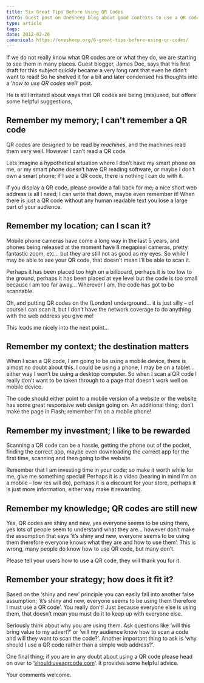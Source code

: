 ```yaml
---
title: Six Great Tips Before Using QR Codes
intro: Guest post on OneSheep blog about good contexts to use a QR code
type: article
tags:
date: 2012-02-26
canonical: https://onesheep.org/6-great-tips-before-using-qr-codes/
---
```


If we do not really know what QR codes are or what they do, we are starting to see them in many places. Guest blogger, James Doc, says that his first draft for this subject quickly became a very long rant that even he didn’t want to read! So he shelved it for a bit and later condensed his thoughts into a ‘_how to use QR codes well_‘ post.

He is still irritated about ways that QR codes are being (mis)used, but offers some helpful suggestions,

## Remember my memory; I can't remember a QR code

QR codes are designed to be read by _machines_, and the machines read them very well. However I can’t read a QR code.

Lets imagine a hypothetical situation where I don’t have my smart phone on me, or my smart phone doesn’t have QR reading software, or maybe I don’t own a smart phone; if I see a QR code, there is nothing I can do with it.

If you display a QR code, please provide a fall back for me; a nice short web address is all I need; I can write that down, maybe even remember it! When there is just a QR code without any human readable text you lose a large part of your audience.

## Remember my location; can I scan it?

Mobile phone cameras have come a long way in the last 5 years, and phones being released at the moment have 8 megapixel cameras, pretty fantastic zoom, etc… but they are still not as good as my eyes. So while I may be able to see your QR code, that doesn’t mean I’ll be able to scan it.

Perhaps it has been placed too high on a billboard, perhaps it is too low to the ground, perhaps it has been placed at eye level but the code is too small because I am too far away… Wherever I am, the code has got to be scannable.

Oh, and putting QR codes on the (London) underground… it is just silly – of course I can scan it, but I don’t have the network coverage to do anything with the web address you give me!

This leads me nicely into the next point…

## Remember my context; the destination matters

When I scan a QR code, I am going to be using a mobile device, there is almost no doubt about this. I could be using a phone, I may be on a tablet… either way I won’t be using a desktop computer. So when I scan a QR code I really don’t want to be taken through to a page that doesn’t work well on mobile device.

The code should either point to a mobile version of a website or the website has some great responsive web design going on. An additional thing; don’t make the page in Flash; remember I’m on a mobile phone!

## Remember my investment; I like to be rewarded

Scanning a QR code can be a hassle, getting the phone out of the pocket, finding the correct app, maybe even downloading the correct app for the first time, scanning and then going to the website.

Remember that I am investing time in your code; so make it worth while for me, give me something special! Perhaps it is a video (bearing in mind I’m on a mobile – low res will do), perhaps it is a discount for your store, perhaps it is just more information, either way make it rewarding.

## Remember my knowledge; QR codes are still new

Yes, QR codes are shiny and new, yes everyone seems to be using them, yes lots of people seem to understand what they are… however don’t make the assumption that says ‘it’s shiny and new, everyone seems to be using them therefore everyone knows what they are and how to use them’. This is wrong, many people do know how to use QR code, but many don’t.

Please tell your users how to use a QR code, they will thank you for it.

## Remember your strategy; how does it fit it?

Based on the ‘shiny and new’ principle you can easily fall into another false assumption; ‘it’s shiny and new, everyone seems to be using them therefore I must use a QR code’. You really don’t! Just because everyone else is using them, that doesn’t mean you must do it to keep up with everyone else.

Seriously think about why you are using them. Ask questions like ‘will this bring value to my advert?’ or ‘will my audience know how to scan a code and will they want to scan the code?’. Another important thing to ask is ‘why should I use a QR code rather than a simple web address?’.

One final thing; if you are in any doubt about using a QR code please head on over to ‘[shouldiuseaqrcode.com](http://shouldiuseaqrcode.com)‘. It provides some helpful advice.

Your comments welcome.
